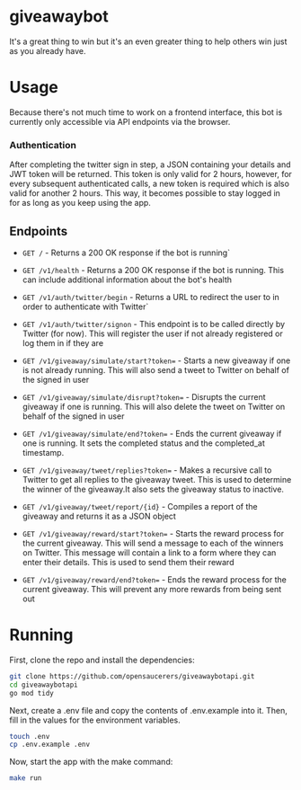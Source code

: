 # giveawaybot

It's a great thing to win but it's an even greater thing to help others win just as you already have.

# Usage

Because there's not much time to work on a frontend interface, this bot is currently only accessible via API endpoints via the browser.

### Authentication

After completing the twitter sign in step, a JSON containing your details and JWT token will be returned. This token is only valid for 2 hours, however, for every subsequent authenticated calls, a new token is required which is also valid for another 2 hours. This way, it becomes possible to stay logged in for as long as you keep using the app.

## Endpoints

- `GET /` - Returns a 200 OK response if the bot is running`

- `GET /v1/health` - Returns a 200 OK response if the bot is running. This can include additional information about the bot's health

- `GET /v1/auth/twitter/begin` - Returns a URL to redirect the user to in order to authenticate with Twitter`

- `GET /v1/auth/twitter/signon` - This endpoint is to be called directly by Twitter (for now). This will register the user if not already registered or log them in if they are

- `GET /v1/giveaway/simulate/start?token=` - Starts a new giveaway if one is not already running. This will also send a tweet to Twitter on behalf of the signed in user

- `GET /v1/giveaway/simulate/disrupt?token=` - Disrupts the current giveaway if one is running. This will also delete the tweet on Twitter on behalf of the signed in user

- `GET /v1/giveaway/simulate/end?token=` - Ends the current giveaway if one is running. It sets the completed status and the completed_at timestamp.

- `GET /v1/giveaway/tweet/replies?token=` - Makes a recursive call to Twitter to get all replies to the giveaway tweet. This is used to determine the winner of the giveaway.It also sets the giveaway status to inactive.

- `GET /v1/giveaway/tweet/report/{id}` - Compiles a report of the giveaway and returns it as a JSON object

- `GET /v1/giveaway/reward/start?token=` - Starts the reward process for the current giveaway. This will send a message to each of the winners on Twitter. This message will contain a link to a form where they can enter their details. This is used to send them their reward

- `GET /v1/giveaway/reward/end?token=` - Ends the reward process for the current giveaway. This will prevent any more rewards from being sent out

# Running

First, clone the repo and install the dependencies:

```bash
git clone https://github.com/opensaucerers/giveawaybotapi.git
cd giveawaybotapi
go mod tidy
```

Next, create a .env file and copy the contents of .env.example into it. Then, fill in the values for the environment variables.

```bash
touch .env
cp .env.example .env
```

Now, start the app with the make command:

```bash
make run
```
